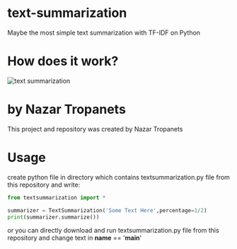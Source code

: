 # text-summarization
Maybe the most simple text summarization with TF-IDF on Python

# How does it work?

![text summarization](https://www.kdnuggets.com/wp-content/uploads/text-summarization.jpg)

# by Nazar Tropanets
This project and repository was created by Nazar Tropanets

# Usage
create python file in directory which contains textsummarization.py file from this repository and write:
``` python
from textsummarization import *

summarizer = TextSummarization('Some Text Here',percentage=1/2)
print(summarizer.summarize())
```
or you can directly download and run textsummarization.py file from this repository and change text in __name__ == '__main__'
